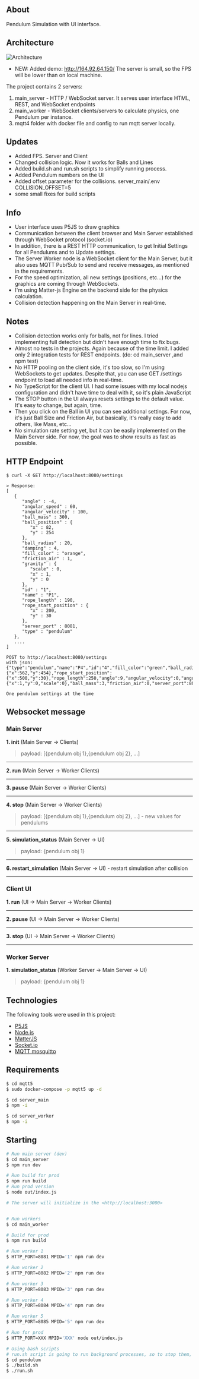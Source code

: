 ## About ##

Pendulum Simulation with UI interface.

## Architecture ##
![Architecture](http://not-null.com/pendulum_architecture_.png)

- NEW: Added demo: http://164.92.64.150/
The server is small, so the FPS will be lower than on local machine.


The project contains 2 servers:
1. main_server - HTTP / WebSocket server. It serves user interface HTML, REST, and WebSocket endpoints 
2. main_worker - WebSocket clients/servers to calculate physics, one Pendulum per instance.
3. mqtt4 folder with docker file and config to run mqtt server locally.

## Updates ##
- Added FPS. Server and Client
- Changed collision logic. Now it works for Balls and Lines
- Added build.sh and run.sh scripts to simplify running process.
- Added Pendulum numbers on the UI
- Added offset parameter for the collisions. server_main/.env COLLISION_OFFSET=5
- some small fixes for build scripts

## Info ##
- User interface uses P5JS to draw graphics
- Communication between the client browser and Main Server established through WebSocket protocol (socket.io)
- In addition, there is a REST HTTP communication, to get Initial Settings for all Pendulums and to Update settings.
- The Server Worker node is a WebSocket client for the Main Server, but it also uses MQTT Pub/Sub to send and receive messages, as mentioned in the requirements.
- For the speed optimization, all new settings (positions, etc...) for the graphics are coming through WebSockets.
- I'm using Matter-js Engine on the backend side for the physics calculation.
- Collision detection happening on the Main Server in real-time.

## Notes ##
- Collision detection works only for balls, not for lines. I tried implementing full detection but didn't have enough time to fix bugs.
- Almost no tests in the projects. Again because of the time limit. I added only 2 integration tests for REST endpoints. (do: cd main_server ,and npm test)
- No HTTP pooling on the client side, it's too slow, so I'm using WebSockets to get updates. Despite that, you can use GET /settings endpoint to load all needed info in real-time.
- No TypeScript for the client UI. I had some issues with my local nodejs configuration and didn't have time to deal with it, so it's plain JavaScript
- The STOP button in the UI always resets settings to the default value. It's easy to change, but again, time.
- Then you click on the Ball in UI you can see additional settings. For now, it's just Ball Size and Friction Air, but basically, it's really easy to add others, like Mass, etc...
- No simulation rate setting yet, but it can be easily implemented on the Main Server side. For now, the goal was to show results as fast as possible.

## HTTP Endpoint ##
```shell
$ curl -X GET http://localhost:8080/settings

> Response:
[
   {
      "angle" : -4,
      "angular_speed" : 60,
      "angular_velocity" : 100,
      "ball_mass" : 300,
      "ball_position" : {
         "x" : 82,
         "y" : 254
      },
      "ball_radius" : 20,
      "damping" : 4,
      "fill_color" : "orange",
      "friction_air" : 1,
      "gravity" : {
         "scale" : 0,
         "x" : 1,
         "y" : 0
      },
      "id" : "1",
      "name" : "P1",
      "rope_length" : 190,
      "rope_start_position" : {
         "x" : 200,
         "y" : 30
      },
      "server_port" : 8081,
      "type" : "pendulum"
   },
   ....
]
```

```shell
POST to http://localhost:8080/settings
with json: {"type":"pendulum","name":"P4","id":"4","fill_color":"green","ball_radius":50,"ball_position":{"x":562,"y":454},"rope_start_position":{"x":500,"y":30},"rope_length":250,"angle":9,"angular_velocity":0,"angular_speed":0,"damping":0.995,"gravity":{"x":1,"y":0,"scale":0},"ball_mass":3,"friction_air":0,"server_port":8084}

One pendulum settings at the time
```

## Websocket message ##

### Main Server ###

**1. init** (Main Server -> Clients)
> payload: [{pendulum obj 1},{pendulum obj 2}, ...]
___

**2. run** (Main Server -> Worker Clients)
___

**3. pause** (Main Server -> Worker Clients)
___

**4. stop** (Main Server -> Worker Clients)
> payload: [{pendulum obj 1},{pendulum obj 2}, ...] - new values for pendulums
___

**5. simulation_status** (Main Server -> UI)
> payload: {pendulum obj 1}
___

**6. restart_simulation** (Main Server -> UI) - restart simulation after collision

---

### Client UI ###

**1. run** (UI -> Main Server -> Worker Clients)
___

**2. pause** (UI -> Main Server -> Worker Clients)
___

**3. stop** (UI -> Main Server -> Worker Clients)

---

### Worker Server ###
**1. simulation_status** (Worker Server -> Main Server -> UI)
> payload: {pendulum obj 1}



## Technologies ##

The following tools were used in this project:

- [P5JS](https://p5js.org/)
- [Node.js](https://nodejs.org/en/)
- [MatterJS](https://brm.io/matter-js/docs/)
- [Socket.io](https://socket.io/)
- [MQTT mosquitto](https://mosquitto.org/)

## Requirements ##
```bash
$ cd mqtt5
$ sudo docker-compose -p mqtt5 up -d
```

```bash
$ cd server_main
$ npm -i 
```

```bash
$ cd server_worker
$ npm -i
```

## Starting ##
```bash
# Run main server (dev)
$ cd main_server
$ npm run dev

# Run build for prod
$ npm run build
# Run prod version
$ node out/index.js

# The server will initialize in the <http://localhost:3000>


# Run workers
$ cd main_worker

# Build for prod
$ npm run build

# Run worker 1 
$ HTTP_PORT=8081 MPID='1' npm run dev

# Run worker 2 
$ HTTP_PORT=8082 MPID='2' npm run dev

# Run worker 3 
$ HTTP_PORT=8083 MPID='3' npm run dev

# Run worker 4 
$ HTTP_PORT=8084 MPID='4' npm run dev

# Run worker 5 
$ HTTP_PORT=8085 MPID='5' npm run dev

# Run for prod
$ HTTP_PORT=XXX MPID='XXX' node out/index.js

# Using bash scripts
# run.sh script is going to run background processes, so to stop them, you should find them first.
$ cd pendulum
$ ./build.sh
$ ./run.sh


```

